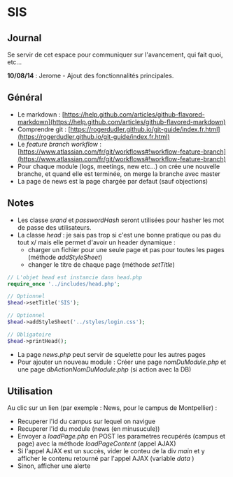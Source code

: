 SIS
===

## Journal
Se servir de cet espace pour communiquer sur l'avancement, qui fait quoi, etc...

__10/08/14__ : Jerome - Ajout des fonctionnalités principales.

## Général

* Le markdown : [https://help.github.com/articles/github-flavored-markdown](https://help.github.com/articles/github-flavored-markdown)
* Comprendre git : [https://rogerdudler.github.io/git-guide/index.fr.html](https://rogerdudler.github.io/git-guide/index.fr.html)
* Le _feature branch workflow_ : [https://www.atlassian.com/fr/git/workflows#!workflow-feature-branch](https://www.atlassian.com/fr/git/workflows#!workflow-feature-branch)
* Pour chaque module (logs, meetings, new etc...) on crée une nouvelle branche, et quand elle est terminée, on merge la branche avec master
* La page de news est la page chargée par defaut (sauf objections)

## Notes
* Les classe _srand_ et _passwordHash_ seront utilisées pour hasher les mot de passe des utilisateurs.
* La classe _head_ : je sais pas trop si c'est une bonne pratique ou pas du tout x/ mais elle permet d'avoir un header dynamique : 
	* charger un fichier pour une seule page et pas pour toutes les pages (méthode _addStyleSheet_)
	* changer le titre de chaque page (méthode _setTitle_)

```php
// L'objet head est instancie dans head.php  
require_once '../includes/head.php';

// Optionnel
$head->setTitle('SIS');	

// Optionnel
$head->addStyleSheet('../styles/login.css');

// Obligatoire
$head->printHead();
```

* La page _news.php_ peut servir de squelette pour les autres pages
* Pour ajouter un nouveau module : Créer une page _nomDuModule.php_ et une page _dbActionNomDuModule.php_ (si action avec la DB)


## Utilisation
Au clic sur un lien (par exemple : News, pour le campus de Montpellier) : 

* Recuperer l'id du campus sur lequel on navigue
* Recuperer l'id du module (news (en minusucule))
* Envoyer a _loadPage.php_ en POST les parametres recupérés (campus et page) avec la méthode _loadPageContent_ (appel AJAX)
* Si l'appel AJAX est un succès, vider le conteu de la div _main_ et y afficher le contenu retourné par l'appel AJAX (variable _data_ )
* Sinon, afficher une alerte
